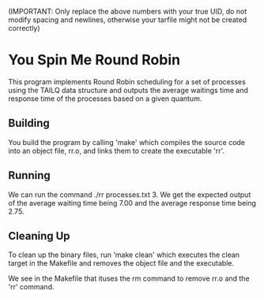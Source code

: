 

(IMPORTANT: Only replace the above numbers with your true UID, do not modify spacing and newlines, otherwise your tarfile might not be created correctly)

# You Spin Me Round Robin

This program implements Round Robin scheduling for a set of processes using the TAILQ data structure and outputs the average waitings time and response time of the processes based on a given quantum.

## Building

You build the program by calling 'make' which compiles the source code into an object file, rr.o, and links them to create the executable 'rr'.

## Running

We can run the command ./rr processes.txt 3. We get the expected output of the average waiting time being 7.00 and the average response time being 2.75.

## Cleaning Up

To clean up the binary files, run 'make clean' which executes the clean target in the Makefile and removes the object file and the executable.

We see in the Makefile that ituses the rm command to remove rr.o and the 'rr' command.
